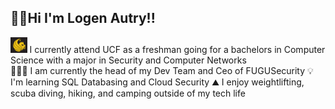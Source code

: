 ## 🐡🌿Hi I'm Logen Autry!!

<img src="ucficon.png" style="height:25px;"> I currently attend UCF as a freshman going for a bachelors in Computer Science with a major in Security and Computer Networks</br>
👨🏻‍💻 I am currently the head of my Dev Team and Ceo of FUGUSecurity
💡 I'm learning SQL Databasing and Cloud Security
⛰️ I enjoy weightlifting, scuba diving, hiking, and camping outside of my tech life
